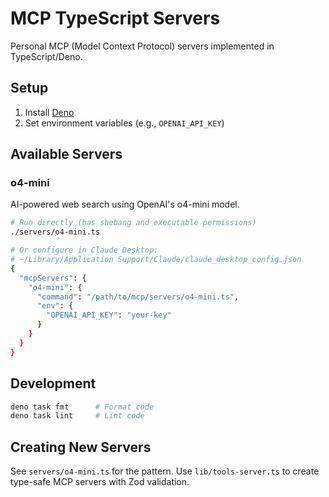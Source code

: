 # MCP TypeScript Servers

Personal MCP (Model Context Protocol) servers implemented in TypeScript/Deno.

## Setup

1. Install [Deno](https://deno.land/)
2. Set environment variables (e.g., `OPENAI_API_KEY`)

## Available Servers

### o4-mini

AI-powered web search using OpenAI's o4-mini model.

```bash
# Run directly (has shebang and executable permissions)
./servers/o4-mini.ts

# Or configure in Claude Desktop:
# ~/Library/Application Support/Claude/claude_desktop_config.json
{
  "mcpServers": {
    "o4-mini": {
      "command": "/path/to/mcp/servers/o4-mini.ts",
      "env": {
        "OPENAI_API_KEY": "your-key"
      }
    }
  }
}
```

## Development

```bash
deno task fmt      # Format code
deno task lint     # Lint code
```

## Creating New Servers

See `servers/o4-mini.ts` for the pattern. Use `lib/tools-server.ts` to create type-safe MCP servers with Zod validation.